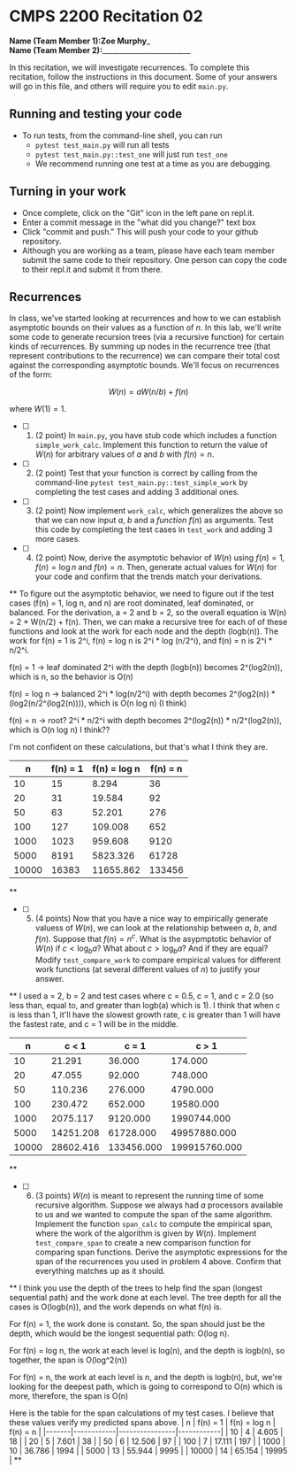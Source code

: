 # CMPS 2200  Recitation 02

**Name (Team Member 1):**__Zoe Murphy___  
**Name (Team Member 2):**_________________________

In this recitation, we will investigate recurrences. 
To complete this recitation, follow the instructions in this document. Some of your answers will go in this file, and others will require you to edit `main.py`.



## Running and testing your code
- To run tests, from the command-line shell, you can run
  + `pytest test_main.py` will run all tests
  + `pytest test_main.py::test_one` will just run `test_one`
  + We recommend running one test at a time as you are debugging.

## Turning in your work

- Once complete, click on the "Git" icon in the left pane on repl.it.
- Enter a commit message in the "what did you change?" text box
- Click "commit and push." This will push your code to your github repository.
- Although you are working as a team, please have each team member submit the same code to their repository. One person can copy the code to their repl.it and submit it from there.

## Recurrences

In class, we've started looking at recurrences and how to we can establish asymptotic bounds on their values as a function of $n$. In this lab, we'll write some code to generate recursion trees (via a recursive function) for certain kinds of recurrences. By summing up nodes in the recurrence tree (that represent contributions to the recurrence) we can compare their total cost against the corresponding asymptotic bounds. We'll focus on  recurrences of the form:

$$ W(n) = aW(n/b) + f(n) $$

where $W(1) = 1$.

- [ ] 1. (2 point) In `main.py`, you have stub code which includes a function `simple_work_calc`. Implement this function to return the value of $W(n)$ for arbitrary values of $a$ and $b$ with $f(n)=n$.

- [ ] 2. (2 point) Test that your function is correct by calling from the command-line `pytest test_main.py::test_simple_work` by completing the test cases and adding 3 additional ones.

- [ ] 3. (2 point) Now implement `work_calc`, which generalizes the above so that we can now input $a$, $b$ and a *function* $f(n)$ as arguments. Test this code by completing the test cases in `test_work` and adding 3 more cases.

- [ ] 4. (2 point) Now, derive the asymptotic behavior of $W(n)$ using $f(n) = 1$, $f(n) = \log n$ and $f(n) = n$. Then, generate actual values for $W(n)$ for your code and confirm that the trends match your derivations.

** 
To figure out the asymptotic behavior, we need to figure out if the test cases (f(n) = 1, log n, and n) are root dominated, leaf dominated, or balanced. For the derivation, a = 2 and b = 2, so the overall equation is W(n) = 2 * W(n/2) + f(n). Then, we can make a recursive tree for each of of these functions and look at the work for each node and the depth (logb(n)). The work for f(n) = 1 is 2^i, f(n) = log n is 2^i * log (n/2^i), and f(n) = n is 2^i * n/2^i. 

f(n) = 1 -> leaf dominated
2^i with the depth (logb(n)) becomes 2^(log2(n)), which is n, so the behavior is O(n)

f(n) = log n -> balanced
2^i * log(n/2^i) with depth becomes 2^(log2(n)) * (log2(n/2^(log2(n)))), which is O(n log n) (I think)

f(n) = n -> root?
2^i * n/2^i with depth becomes 2^(log2(n)) * n/2^(log2(n)), which is O(n log n) I think?? 

I'm not confident on these calculations, but that's what I think they are. 


|     n |   f(n) = 1 |   f(n) = log n |   f(n) = n |
|-------|------------|----------------|------------|
|    10 |         15 |          8.294 |         36 |
|    20 |         31 |         19.584 |         92 |
|    50 |         63 |         52.201 |        276 |
|   100 |        127 |        109.008 |        652 |
|  1000 |       1023 |        959.608 |       9120 |
|  5000 |       8191 |       5823.326 |      61728 |
| 10000 |      16383 |      11655.862 |     133456 |

**

- [ ] 5. (4 points) Now that you have a nice way to empirically generate valuess of $W(n)$, we can look at the relationship between $a$, $b$, and $f(n)$. Suppose that $f(n) = n^c$. What is the asypmptotic behavior of $W(n)$ if $c < \log_b a$? What about $c > \log_b a$? And if they are equal? Modify `test_compare_work` to compare empirical values for different work functions (at several different values of $n$) to justify your answer. 

**
I used a = 2, b = 2 and test cases where c = 0.5, c = 1, and   c = 2.0 (so less than, equal to, and greater than logb(a) which is 1). I think that when c is less than 1, it'll have the slowest growth rate, c is greater than 1 will have the fastest rate, and c = 1 will be in the middle. 

|     n |     c < 1 |      c = 1 |         c > 1 |
|-------|-----------|------------|---------------|
|    10 |    21.291 |     36.000 |       174.000 |
|    20 |    47.055 |     92.000 |       748.000 |
|    50 |   110.236 |    276.000 |      4790.000 |
|   100 |   230.472 |    652.000 |     19580.000 |
|  1000 |  2075.117 |   9120.000 |   1990744.000 |
|  5000 | 14251.208 |  61728.000 |  49957880.000 |
| 10000 | 28602.416 | 133456.000 | 199915760.000 |
**

- [ ] 6. (3 points) $W(n)$ is meant to represent the running time of some recursive algorithm. Suppose we always had $a$ processors available to us and we wanted to compute the span of the same algorithm. Implement the function `span_calc` to compute the empirical span, where the work of the algorithm is given by $W(n)$. Implement `test_compare_span` to create a new comparison function for comparing span functions. Derive the asymptotic expressions for the span of the recurrences you used in problem 4 above. Confirm that everything matches up as it should. 

**
I think you use the depth of the trees to help find the span (longest sequential path) and the work done at each level. The tree depth for all the cases is O(logb(n)), and the work depends on what f(n) is. 

For f(n) = 1, the work done is constant. So, the span should just be the depth, which would be the longest sequential path: O(log n). 

For f(n) = log n, the work at each level is log(n), and the depth is logb(n), so together, the span is O(log^2(n))

For f(n) = n, the work at each level is n, and the depth is logb(n), but, we're looking for the deepest path, which is going to correspond to O(n) which is more, therefore, the span is O(n)

Here is the table for the span calculations of my test cases. I believe that these values verify my predicted spans above. 
|     n |   f(n) = 1 |   f(n) = log n |   f(n) = n |
|-------|------------|----------------|------------|
|    10 |          4 |          4.605 |         18 |
|    20 |          5 |          7.601 |         38 |
|    50 |          6 |         12.506 |         97 |
|   100 |          7 |         17.111 |        197 |
|  1000 |         10 |         36.786 |       1994 |
|  5000 |         13 |         55.944 |       9995 |
| 10000 |         14 |         65.154 |      19995 |
**

